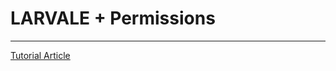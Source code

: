 # LARVALE + Permissions

___

[Tutorial Article ](https://hdtuto.com/article/laravel-8-spatie-roles-and-permissions-tutorial)
